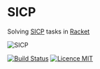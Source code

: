 # SICP
Solving [SICP](https://mitpress.mit.edu/sicp/) tasks in [Racket](https://racket-lang.org/)


![SICP](https://faisalpp.files.wordpress.com/2015/02/sicp.gif)

[![Build Status](https://travis-ci.org/sashashakun/SICP.svg?branch=master)](https://travis-ci.org/sashashakun/SICP)
[![Licence MIT](https://img.shields.io/apm/l/vim-mode.svg)](https://opensource.org/licenses/MIT)
